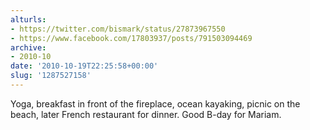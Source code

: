 ```yaml
---
alturls:
- https://twitter.com/bismark/status/27873967550
- https://www.facebook.com/17803937/posts/791503094469
archive:
- 2010-10
date: '2010-10-19T22:25:58+00:00'
slug: '1287527158'
---
```


Yoga, breakfast in front of the fireplace, ocean kayaking, picnic on the beach, later French restaurant for dinner. Good B-day for Mariam.

